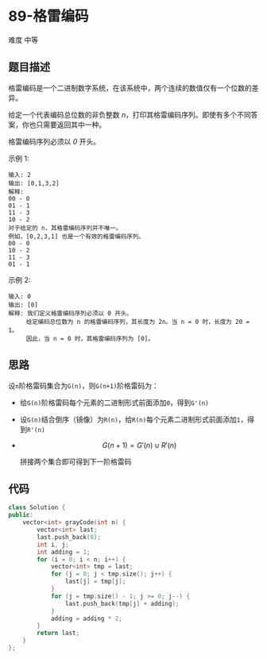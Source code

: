 # 89-格雷编码

难度 中等



## 题目描述

格雷编码是一个二进制数字系统，在该系统中，两个连续的数值仅有一个位数的差异。

给定一个代表编码总位数的非负整数 *n*，打印其格雷编码序列。即使有多个不同答案，你也只需要返回其中一种。

格雷编码序列必须以 *0* 开头。

示例 1:

```
输入: 2
输出: [0,1,3,2]
解释:
00 - 0
01 - 1
11 - 3
10 - 2
对于给定的 n，其格雷编码序列并不唯一。
例如，[0,2,3,1] 也是一个有效的格雷编码序列。
00 - 0
10 - 2
11 - 3
01 - 1
```

示例 2:

```
输入: 0
输出: [0]
解释: 我们定义格雷编码序列必须以 0 开头。
     给定编码总位数为 n 的格雷编码序列，其长度为 2n。当 n = 0 时，长度为 20 = 1。
     因此，当 n = 0 时，其格雷编码序列为 [0]。
```



## 思路

设`n`阶格雷码集合为`G(n)`，则`G(n+1)`阶格雷码为：

- 给`G(n)`阶格雷码每个元素的二进制形式前面添加`0`，得到`G'(n)`

- 设`G(n)`结合倒序（镜像）为`R(n)`，给`R(n)`每个元素二进制形式前面添加`1`，得到`R'(n)`

- $$
  G(n+1)=G'(n)\cup R'(n)
  $$

  拼接两个集合即可得到下一阶格雷码
  
  

## 代码

```c++
class Solution {
public:
    vector<int> grayCode(int n) {
        vector<int> last;
        last.push_back(0);
        int i, j;
        int adding = 1;
        for (i = 0; i < n; i++) {
            vector<int> tmp = last;
            for (j = 0; j < tmp.size(); j++) {
                last[j] = tmp[j];
            }
            for (j = tmp.size() - 1; j >= 0; j--) {
                last.push_back(tmp[j] + adding);
            }
            adding = adding * 2;
        }
        return last;
    }
};
```

